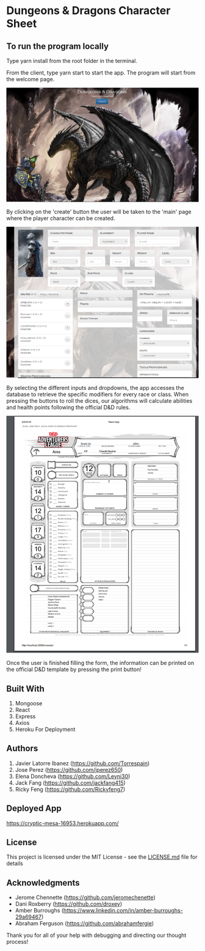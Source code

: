 # Dungeons & Dragons Character Sheet

## To run the program locally

Type yarn install from the root folder in the terminal.

From the client, type yarn start to start the app.
The program will start from the welcome page.
    
<img src = "/assets/images/welcome.PNG">

By clicking on the 'create' button the user will be taken to the 'main' page where the player character can be created.

<img src = "/assets/images/characterForm.PNG">

By selecting the different inputs and dropdowns, the app accesses the database to retrieve the specific modifiers for every race or class.
When pressing the buttons to roll the dices, our algorithms will calculate abilities and health points following the official D&D rules.

<img src = "/assets/images/FinalPrint.PNG">

Once the user is finished filling the form, the information can be printed on the official D&D template by pressing the print button!



## Built With

1. Mongoose
2. React
3. Express
4. Axios
5. Heroku For Deployment


## Authors

1. Javier Latorre Ibanez (https://github.com/Torrespain)
2. Jose Perez (https://github.com/jperez650)
3. Elena Doncheva (https://github.com/Leyni30)
4. Jack Fang (https://github.com/jackfang415)
5. Ricky Feng (https://github.com/Rickyfeng7)

## Deployed App

https://cryptic-mesa-16953.herokuapp.com/


## License

This project is licensed under the MIT License - see the [LICENSE.md](LICENSE.md) file for details


## Acknowledgments

* Jerome Chennette (https://github.com/jeromechenette)
* Dani Roxberry (https://github.com/droxey) 
* Amber Burroughs (https://www.linkedin.com/in/amber-burroughs-29a69467)
* Abraham Ferguson (https://github.com/abrahamfergie)

Thank you for all of your help with debugging and directing our thought process!

